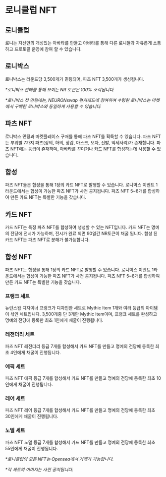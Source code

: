 # 로니클럽 NFT

## **로니클럽**&#x20;

로니는 자신만의 개성있는 아바타를 만들고 아바타를 통해 다른 로니들과 자유롭게 소통하고 프로토콜 운영에 참여 할 수 있습니다.

## **로니박스**&#x20;

로니박스는 라운드당 3,500개가 민팅되어, 파츠 NFT 3,500개가 생성됩니다.



_\*로니박스 판매를 통해 모이는 NR 토큰은 100% 소각됩니다._

_\*로니박스 첫 민팅에는, NEURONswap 런치패드에 참여하여 수령한 로니박스는 마켓에서 구매한 로니박스와 동일하게 사용할 수 있습니다._&#x20;

## **파츠 NFT**&#x20;

로니박스 민팅과 마켓플레이스 구매를 통해 파츠 NFT를 획득할 수 있습니다. 파츠 NFT는 부위별 7가지 파츠(상의, 하의, 장갑, 마스크, 모자, 신발, 악세사리)가 존재합니다. 파츠 NFT에는 등급이 존재하며, 아바타를 꾸미거나 카드 NFT를 합성하는데 사용할 수 있습니다.&#x20;

## 합성&#x20;

파츠 NFT들은 합성을 통해 1장의 카드 NFT로 발행할 수 있습니다. 로니박스 이벤트 1라운드에서는 합성이 가능한 파츠 NFT가 사전 공지됩니다. 파츠 NFT 5\~8개를 합성하여 만든 카드 NFT는 특별한 기능을 갖습니다.

## **카드 NFT**&#x20;

카드 NFT는 특정 파츠 NFT를 합성하여 생성할 수 있는 NFT입니다. 카드 NFT는 명예의 전당에 전시가 가능하며, 전시가 완료 되면 90일간 NR토큰이 채굴 됩니다. 합성 된 카드 NFT는 파츠 NFT로 분해가 불가능합니다.

## **합성 NFT**

파츠 NFT는 합성을 통해 1장의 카드 NFT로 발행할 수 있습니다. 로니박스 이벤트 1라운드에서는 합성이 가능한 파츠 NFT가 사전 공지됩니다. 파츠 NFT 5\~8개를 합성하여 만든 카드 NFT는 특별한 기능을 갖습니다.





### **프랭크 세트**&#x20;

뉴런스왑 디자이너 프랭크가 디자인한 세트로 Mythic Item 1개와 여러 등급의 아이템이 섞인 세트입니다. 3,500개중 단 3개만 Mythic Item이며, 프랭크 세트를 완성하고 명예의 전당에 등록한 최초 1인에게 채굴이 진행됩니다.

### **레전더리 세트**&#x20;

파츠 NFT 레전더리 등급 7개를 합성해서 카드 NFT를 만들고 명예의 전당에 등록한 최초 4인에게 채굴이 진행됩니다.

### **에픽 세트**&#x20;

파츠 NFT 에픽 등급 7개를 합성해서 카드 NFT를 만들고 명예의 전당에 등록한 최초 10인에게 채굴이 진행됩니다.

### **레어 세트**&#x20;

파츠 NFT 레어 등급 7개를 합성해서 카드 NFT를 만들고 명예의 전당에 등록한 최초 30인에게 채굴이 진행됩니다.

### **노멀 세트**&#x20;

파츠 NFT 노멀 등급 7개를 합성해서 카드 NFT를 만들고 명예의 전당에 등록한 최초 55인에게 채굴이 진행됩니다.

_\*로니클럽의 모든 NFT는 Opensea에서 거래가 가능합니다._&#x20;

_\*각 세트의 이미지는 사전 공지됩니다._



